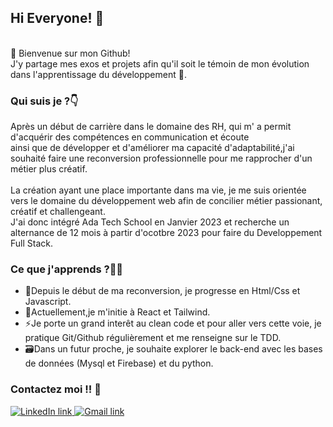 ## Hi Everyone! 🫡
<br />
🎉 Bienvenue sur mon Github! </br>
J'y partage mes exos et projets afin qu'il soit le témoin de mon évolution dans l'apprentissage du développement 🎉.

### Qui suis je ?👇
Après un début de carrière dans le domaine des RH, qui m' a permit d'acquérir des compétences en communication et écoute </br> 
ainsi que de développer et d'améliorer ma capacité d'adaptabilité,j'ai souhaité faire une reconversion professionnelle pour me rapprocher d'un métier plus créatif.</br>
</br>
La création ayant une place importante dans ma vie, je me suis orientée vers le domaine du développement web afin de concilier métier passionant, créatif et challengeant.</br>
J'ai donc intégré Ada Tech School en Janvier 2023 et recherche un alternance de 12 mois à partir d'ocotbre 2023 pour faire du Developpement Full Stack.

### Ce que j'apprends ?👩‍💻
  - 🌱Depuis le début de ma reconversion, je progresse en Html/Css et Javascript.</br>
  - 💫Actuellement,je m'initie à React et Tailwind.</br>
  - ⚡Je porte un grand interêt au clean code et pour aller vers cette voie, je pratique Git/Github régulièrement et me renseigne sur le TDD.</br>
  - 🗃Dans un futur proche, je souhaite explorer le back-end avec les bases de données (Mysql et Firebase) et du python.

### Contactez moi !! 📨

<a href="https://www.linkedin.com/in/sandrine-cipolla-003a7622/">
    <img src="https://img.shields.io/badge/LinkedIn-blue?style=for-the-badge&logo=linkedin" alt="LinkedIn link"/>
  </a>
  
  
  <a href="mailto:sandrine.cipolla@gmail.com">
    <img src="https://img.shields.io/badge/GMAIL-white?style=for-the-badge&logo=gmail" alt="Gmail link"/>
  </a>
  


<!--
**SandrineCipolla/SandrineCipolla** is a ✨ _special_ ✨ repository because its `README.md` (this file) appears on your GitHub profile.

Here are some ideas to get you started:

- 🔭 I’m currently working on ...
- 🌱 I’m currently learning ...
- 👯 I’m looking to collaborate on ...
- 🤔 I’m looking for help with ...
- 💬 Ask me about ...
- 📫 How to reach me: ...
- 😄 Pronouns: ...
- ⚡ Fun fact: ...
-->
